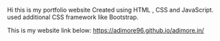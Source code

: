 Hi this is my portfolio website Created using HTML , CSS and JavaScript.
used additional CSS framework like Bootstrap.

This is my website link below:
https://adimore96.github.io/adimore.in/
